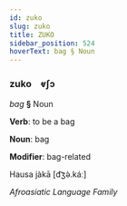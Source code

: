 ```yaml
---
id: zuko
slug: zuko
title: ZUKO
sidebar_position: 524
hoverText: bag § Noun
---
```


### zuko&emsp;<span kind="abugida">ⱴʃɔ</span>

*bag* **§** Noun

**Verb**: to be a bag

**Noun**: bag

**Modifier**: bag-related

Hausa jàkā [d͡ʒə̀.káː]

*Afroasiatic Language Family*